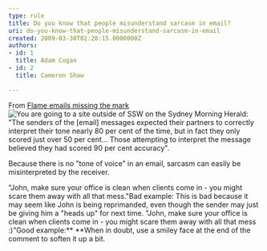 ```yaml
---
type: rule
title: Do you know that people misunderstand sarcasm in email?
uri: do-you-know-that-people-misunderstand-sarcasm-in-email
created: 2009-03-30T02:28:15.0000000Z
authors:
- id: 1
  title: Adam Cogan
- id: 2
  title: Cameron Shaw

---
```



From [Flame emails missing the mark](http&#58;//www.ssw.com.au/ssw/Redirect/smh_flameemailsmissingthemark.htm) ![You are going to a site outside of SSW](http&#58;//www.ssw.com.au/ssw/Images/LeaveSite.gif) on the Sydney Morning Herald: "The senders of the [email] messages expected their partners to correctly interpret their tone nearly 80 per cent of the time, but in fact they only scored just over 50 per cent... Those attempting to interpret the message believed they had scored 90 per cent accuracy".

Because there is no "tone of voice" in an email, sarcasm can easily be misinterpreted by the receiver.

"John, make sure your office is clean when clients come in - you might scare them away with all that mess."Bad example: This is bad because it may seem like John is being reprimanded, even though the sender may just be giving him a "heads up" for next time. "John, make sure your office is clean when clients come in - you might scare them away with all that mess :)"Good example:** **When in doubt, use a smiley face at the end of the comment to soften it up a bit.

